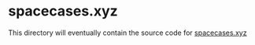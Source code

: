 # spacecases.xyz

This directory will eventually contain the source code for [spacecases.xyz](https://spacecases.xyz)